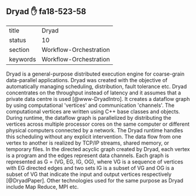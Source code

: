 ## Dryad :hand: fa18-523-58


|          |                        |
| -------- | ---------------------- |
| title    | Dryad                  | 
| status   | 10                     |
| section  | Workflow-Orchestration |
| keywords | Workflow-Orchestration |



Dryad is a general-purpose distributed execution engine for
coarse-grain data-parallel applications. Dryad was created with the
objective of automatically managing scheduling, distribution, fault
tolerance etc. Dryad concentrates on the throughput instead of latency
and it assumes that a private data centre is
used [@www-DryadIntro].  It creates a dataflow graph by using
computational 'vertices' and communication 'channels'. The
computational vertices are written using C++ base classes and
objects. During runtime, the dataflow graph is parallelized by
distributing the vertices across multiple processor cores on the same
computer or different physical computers connected by a network. The
Dryad runtime handles this scheduling without any explicit
intervention. The data flow from one vertex to another is realized by
TCP/IP streams, shared memory, or temporary files. In the directed
acyclic graph created by Dryad, each vertex is a program and the edges
represent data channels. Each graph is represented as G = (VG, EG, IG,
OG), where VG is a sequence of vertices with EG directed edges and two
sets IG is a subset of VG and OG is a subset of VG that indicate the
input and output vertices respectively [@DryadPaper]. Other
technologies used for the same purpose as Dryad include Map Reduce,
MPI etc.



    
